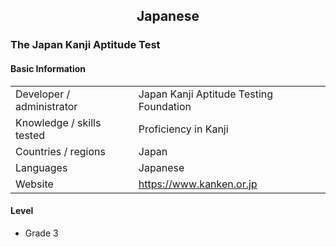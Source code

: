 ## <center>Japanese</center>

### The Japan Kanji Aptitude Test

#### Basic Information

|  |  |
| - | - |
| Developer / administrator | Japan Kanji Aptitude Testing Foundation |
| Knowledge / skills tested | Proficiency in Kanji |
| Countries / regions | Japan |
| Languages | Japanese |
| Website | https://www.kanken.or.jp |

#### Level

- Grade 3
